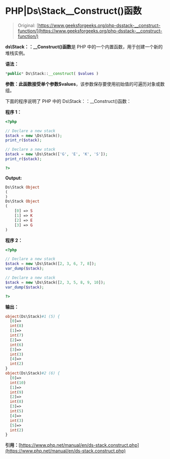 # PHP|Ds\Stack__Construct()函数

> Original: [https://www.geeksforgeeks.org/php-dsstack-__construct-function/](https://www.geeksforgeeks.org/php-dsstack-__construct-function/)

**ds\Stack：：__Construct()函数**是 PHP 中的一个内置函数，用于创建一个新的堆栈实例。

**语法：**

```php
*public* Ds\Stack::__construct( $values )
```

**参数：**此函数接受单个参数**$values**，该参数保存要使用初始值的可遍历对象或数组。

下面的程序说明了 PHP 中的 Ds\Stack：：__Construct()函数：

**程序 1：**

```php
<?php 

// Declare a new stack 
$stack = new \Ds\Stack(); 
print_r($stack); 

// Declare a new stack 
$stack = new \Ds\Stack(['G', 'E', 'K', 'S']); 
print_r($stack); 

?> 
```

**Output:**

```php
Ds\Stack Object
(
)
Ds\Stack Object
(
    [0] => S
    [1] => K
    [2] => E
    [3] => G
)

```

**程序 2：**

```php
<?php 

// Declare a new stack 
$stack = new \Ds\Stack([2, 3, 6, 7, 8]); 
var_dump($stack); 

// Declare a new stack 
$stack = new \Ds\Stack([2, 3, 5, 8, 9, 10]); 
var_dump($stack); 

?> 
```

**输出：**

```php
object(Ds\Stack)#1 (5) {
  [0]=>
  int(8)
  [1]=>
  int(7)
  [2]=>
  int(6)
  [3]=>
  int(3)
  [4]=>
  int(2)
}
object(Ds\Stack)#2 (6) {
  [0]=>
  int(10)
  [1]=>
  int(9)
  [2]=>
  int(8)
  [3]=>
  int(5)
  [4]=>
  int(3)
  [5]=>
  int(2)
}

```

**引用：**[https://www.php.net/manual/en/ds-stack.construct.php](https://www.php.net/manual/en/ds-stack.construct.php)